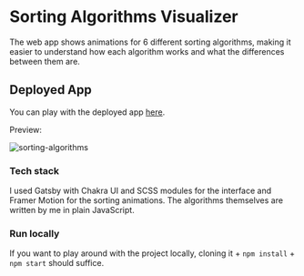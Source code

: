 # Sorting Algorithms Visualizer

The web app shows animations for 6 different sorting algorithms, making it easier to understand how each algorithm works and what the differences between them are.

## Deployed App
You can play with the deployed app [here](https://razvanborsan.github.io/tsp-visualizer/).

Preview:

![sorting-algorithms](https://user-images.githubusercontent.com/22635895/166144649-f58c2333-d59c-4e92-b205-14a66e415b87.gif)

### Tech stack

I used Gatsby with Chakra UI and SCSS modules for the interface and Framer Motion for the sorting animations. The algorithms themselves are written by me in plain JavaScript.

### Run locally

If you want to play around with the project locally, cloning it + `npm install` + `npm start` should suffice.
